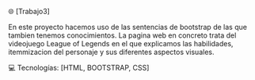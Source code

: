 🌐 [Trabajo3]

En este proyecto hacemos uso de las sentencias de bootstrap de las que tambien tenemos conocimientos. La pagina web en concreto trata del videojuego League of Legends en el que explicamos las habilidades, itemmizacion del personaje y sus diferentes aspectos visuales. 


💻 Tecnologías: [HTML, BOOTSTRAP, CSS]
